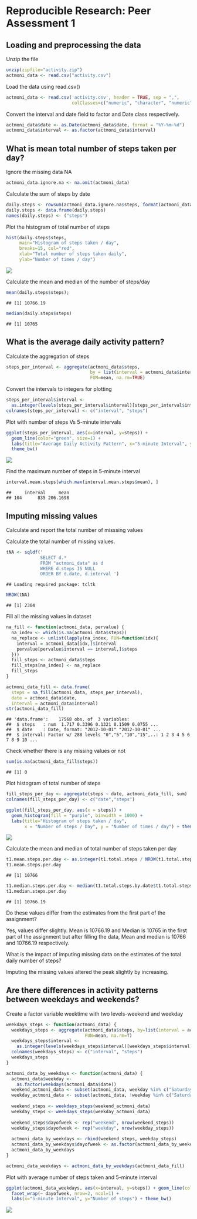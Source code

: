 # Reproducible Research: Peer Assessment 1


## Loading and preprocessing the data

Unzip the file

```r
unzip(zipfile="activity.zip")
actmoni_data <- read.csv("activity.csv")
```
Load the data using read.csv()

```r
actmoni_data <- read.csv('activity.csv', header = TRUE, sep = ",",
                         colClasses=c("numeric", "character", "numeric"))
```
Convert the interval and date field to factor and Date class respectively.

```r
actmoni_data$date <- as.Date(actmoni_data$date, format = "%Y-%m-%d")
actmoni_data$interval <- as.factor(actmoni_data$interval)
```

## What is mean total number of steps taken per day?

Ignore the missing data NA

```r
actmoni_data.ignore.na <- na.omit(actmoni_data) 
```
Calculate the sum of steps by date

```r
daily.steps <- rowsum(actmoni_data.ignore.na$steps, format(actmoni_data.ignore.na$date, '%Y-%m-%d')) 
daily.steps <- data.frame(daily.steps) 
names(daily.steps) <- ("steps")
```
Plot the histogram of total number of steps

```r
hist(daily.steps$steps, 
     main="Histogram of steps taken / day",
     breaks=15, col="red",
     xlab="Total number of steps taken daily",
     ylab="Number of times / day")
```

![](PA1_template_files/figure-html/unnamed-chunk-6-1.png) 

Calculate the mean and median of the number of steps/day

```r
mean(daily.steps$steps); 
```

```
## [1] 10766.19
```

```r
median(daily.steps$steps) 
```

```
## [1] 10765
```

## What is the average daily activity pattern?


Calculate the aggregation of steps

```r
steps_per_interval <- aggregate(actmoni_data$steps, 
                                by = list(interval = actmoni_data$interval),
                                FUN=mean, na.rm=TRUE)
```
Convert the intervals to integers for plotting

```r
steps_per_interval$interval <- 
  as.integer(levels(steps_per_interval$interval)[steps_per_interval$interval])
colnames(steps_per_interval) <- c("interval", "steps")
```
Plot with number of steps Vs 5-minute intervals

```r
ggplot(steps_per_interval, aes(x=interval, y=steps)) +   
  geom_line(color="green", size=1) +  
  labs(title="Average Daily Activity Pattern", x="5-minute Interval", y="Number of steps") +  
  theme_bw()
```

![](PA1_template_files/figure-html/unnamed-chunk-11-1.png) 

Find the maximum number of steps in 5-minute interval

```r
interval.mean.steps[which.max(interval.mean.steps$mean), ]
```

```
##     interval     mean
## 104      835 206.1698
```

## Imputing missing values

Calculate and report the total number of misssing values

Calculate the total number of missing values.


```r
tNA <- sqldf(' 
             SELECT d.*            
             FROM "actmoni_data" as d
             WHERE d.steps IS NULL 
             ORDER BY d.date, d.interval ')
```

```
## Loading required package: tcltk
```


```r
NROW(tNA) 
```

```
## [1] 2304
```
Fill all the missing values in dataset

```r
na_fill <- function(actmoni_data, pervalue) {
  na_index <- which(is.na(actmoni_data$steps))
  na_replace <- unlist(lapply(na_index, FUN=function(idx){
    interval = actmoni_data[idx,]$interval
    pervalue[pervalue$interval == interval,]$steps
  }))
  fill_steps <- actmoni_data$steps
  fill_steps[na_index] <- na_replace
  fill_steps
}

actmoni_data_fill <- data.frame(  
  steps = na_fill(actmoni_data, steps_per_interval),  
  date = actmoni_data$date,  
  interval = actmoni_data$interval)
str(actmoni_data_fill)
```

```
## 'data.frame':	17568 obs. of  3 variables:
##  $ steps   : num  1.717 0.3396 0.1321 0.1509 0.0755 ...
##  $ date    : Date, format: "2012-10-01" "2012-10-01" ...
##  $ interval: Factor w/ 288 levels "0","5","10","15",..: 1 2 3 4 5 6 7 8 9 10 ...
```
Check whether there is any missing values or not

```r
sum(is.na(actmoni_data_fill$steps))
```

```
## [1] 0
```
Plot histogram of total number of steps

```r
fill_steps_per_day <- aggregate(steps ~ date, actmoni_data_fill, sum)
colnames(fill_steps_per_day) <- c("date","steps")

ggplot(fill_steps_per_day, aes(x = steps)) + 
  geom_histogram(fill = "purple", binwidth = 1000) + 
  labs(title="Histogram of steps taken / day", 
       x = "Number of steps / Day", y = "Number of times / day") + theme_bw()
```

![](PA1_template_files/figure-html/unnamed-chunk-18-1.png) 

Calculate the mean and median of total number of steps taken per day

```r
t1.mean.steps.per.day <- as.integer(t1.total.steps / NROW(t1.total.steps.by.date) )
t1.mean.steps.per.day
```

```
## [1] 10766
```

```r
t1.median.steps.per.day <- median(t1.total.steps.by.date$t1.total.steps.by.date)
t1.median.steps.per.day
```

```
## [1] 10766.19
```
Do these values differ from the estimates from the first part of the assignment?

Yes, values differ slightly. Mean is 10766.19 and Median is 10765 in the first part of the assignment but after filling the data, Mean and median is 10766 and 10766.19 respectively.

What is the impact of imputing missing data on the estimates of the total daily number of steps?
 
 Imputing the missing values altered the peak slightly by increasing.

## Are there differences in activity patterns between weekdays and weekends?

Create a factor variable weektime with two levels-weekend and weekday

```r
weekdays_steps <- function(actmoni_data) {
  weekdays_steps <- aggregate(actmoni_data$steps, by=list(interval = actmoni_data$interval),
                              FUN=mean, na.rm=T)
  weekdays_steps$interval <- 
    as.integer(levels(weekdays_steps$interval)[weekdays_steps$interval])
  colnames(weekdays_steps) <- c("interval", "steps")
  weekdays_steps
}

actmoni_data_by_weekdays <- function(actmoni_data) {
  actmoni_data$weekday <- 
    as.factor(weekdays(actmoni_data$date))
  weekend_actmoni_data <- subset(actmoni_data, weekday %in% c("Saturday","Sunday"))
  weekday_actmoni_data <- subset(actmoni_data, !weekday %in% c("Saturday","Sunday"))
  
  weekend_steps <- weekdays_steps(weekend_actmoni_data)
  weekday_steps <- weekdays_steps(weekday_actmoni_data)
  
  weekend_steps$dayofweek <- rep("weekend", nrow(weekend_steps))
  weekday_steps$dayofweek <- rep("weekday", nrow(weekday_steps))
  
  actmoni_data_by_weekdays <- rbind(weekend_steps, weekday_steps)
  actmoni_data_by_weekdays$dayofweek <- as.factor(actmoni_data_by_weekdays$dayofweek)
  actmoni_data_by_weekdays
}

actmoni_data_weekdays <- actmoni_data_by_weekdays(actmoni_data_fill)
```
Plot with average number of steps taken and 5-minute interval

```r
ggplot(actmoni_data_weekdays, aes(x=interval, y=steps)) + geom_line(color="blue") + 
  facet_wrap(~ dayofweek, nrow=2, ncol=1) +
  labs(x="5-minute Interval", y="Number of steps") + theme_bw()
```

![](PA1_template_files/figure-html/unnamed-chunk-21-1.png) 

